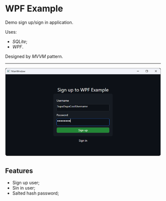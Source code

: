 # WPF Example

Demo sign up/sign in application.

Uses:
- *SQLite*;
- *WPF*.

Designed by *MVVM* pattern.

---

![promo](/.promo/promo.png)

## Features

- Sign up user;
- Sin in user;
- Salted hash password;